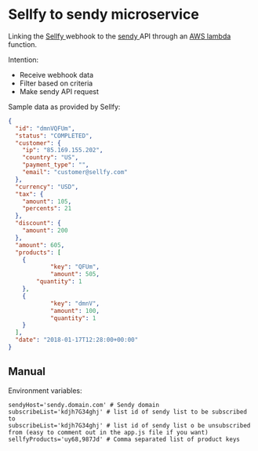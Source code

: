 # Sellfy to sendy microservice

Linking the [ Sellfy ]( https://sellfy.com ) webhook to the [ sendy ]( https://sendy.co/ ) API through an [ AWS lambda ]( https://aws.amazon.com/lambda/ ) function.

Intention:

- Receive webhook data
- Filter based on criteria
- Make sendy API request

Sample data as provided by Sellfy:

```json
{
  "id": "dmnVQFUm",
  "status": "COMPLETED",
  "customer": {
    "ip": "85.169.155.202",
    "country": "US",
    "payment_type": "",
    "email": "customer@sellfy.com"
  },
  "currency": "USD",
  "tax": {
    "amount": 105,
    "percents": 21
  },
  "discount": {
    "amount": 200
  },
  "amount": 605,
  "products": [
    {
            "key": "QFUm",
            "amount": 505,
        "quantity": 1
    },
    {
            "key": "dmnV",
            "amount": 100,
            "quantity": 1
    }
  ],
  "date": "2018-01-17T12:28:00+00:00"
}
```

## Manual

Environment variables:

```shell
sendyHost='sendy.domain.com' # Sendy domain
subscribeList='kdjh7G34ghj' # list id of sendy list to be subscribed to
subscribeList='kdjh7G34ghj' # list id of sendy list o be unsubscribed from (easy to comment out in the app.js file if you want)
sellfyProducts='uy68,987Jd' # Comma separated list of product keys
```
